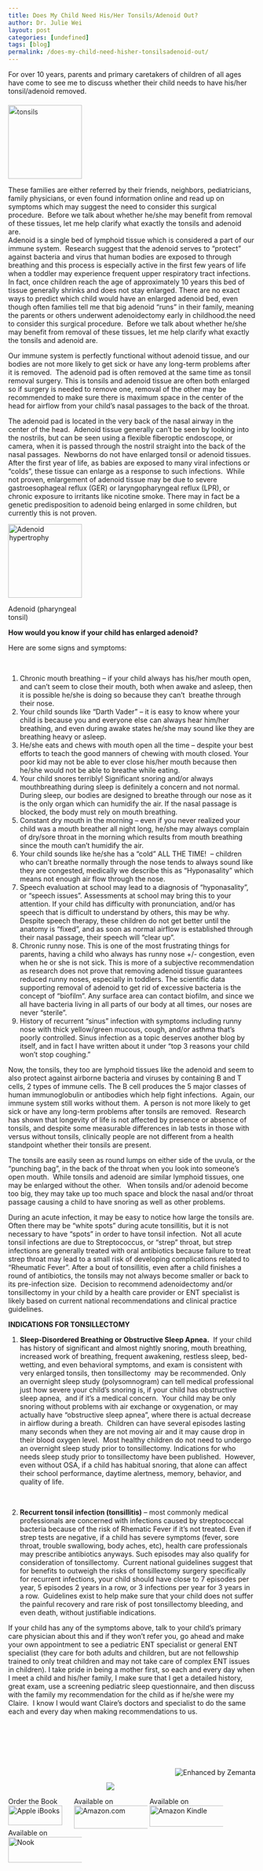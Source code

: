 ```yaml
---
title: Does My Child Need His/Her Tonsils/Adenoid Out?
author: Dr. Julie Wei
layout: post
categories: [undefined]
tags: [blog]
permalink: /does-my-child-need-hisher-tonsilsadenoid-out/
---
```

For over 10 years, parents and primary caretakers of children of all ages have come to see me to discuss whether their child needs to have his/her tonsil/adenoid removed.

<img class="alignleft size-thumbnail wp-image-556" style="color: #333333; font-style: normal; line-height: 24px; margin-top: 0.4em;" alt="tonsils" src="/wp-content/uploads/2013/08/photo-2-150x150.jpg" width="150" height="150" />

These families are either referred by their friends, neighbors, pediatricians, family physicians, or even found information online and read up on symptoms which may suggest the need to consider this surgical procedure.  Before we talk about whether he/she may benefit from removal of these tissues, let me help clarify what exactly the tonsils and adenoid are.  
Adenoid is a single bed of lymphoid tissue which is considered a part of our immune system.  Research suggest that the adenoid serves to “protect” against bacteria and virus that human bodies are exposed to through breathing and this process is especially active in the first few years of life when a toddler may experience frequent upper respiratory tract infections.  In fact, once children reach the age of approximately 10 years this bed of tissue generally shrinks and does not stay enlarged. There are no exact ways to predict which child would have an enlarged adenoid bed, even though often families tell me that big adenoid “runs” in their family, meaning the parents or others underwent adenoidectomy early in childhood.the need to consider this surgical procedure.  Before we talk about whether he/she may benefit from removal of these tissues, let me help clarify what exactly the tonsils and adenoid are.

Our immune system is perfectly functional without adenoid tissue, and our bodies are not more likely to get sick or have any long-term problems after it is removed.  The adenoid pad is often removed at the same time as tonsil removal surgery. This is tonsils and adenoid tissue are often both enlarged so if surgery is needed to remove one, removal of the other may be recommended to make sure there is maximum space in the center of the head for airflow from your child’s nasal passages to the back of the throat.

The adenoid pad is located in the very back of the nasal airway in the center of the head.  Adenoid tissue generally can’t be seen by looking into the nostrils, but can be seen using a flexible fiberoptic endoscope, or camera, when it is passed through the nostril straight into the back of the nasal passages.  Newborns do not have enlarged tonsil or adenoid tissues.  After the first year of life, as babies are exposed to many viral infections or “colds”, these tissue can enlarge as a response to such infections.  While not proven, enlargement of adenoid tissue may be due to severe gastroesophageal reflux (GER) or laryngopharyngeal reflux (LPR), or chronic exposure to irritants like nicotine smoke. There may in fact be a genetic predisposition to adenoid being enlarged in some children, but currently this is not proven.

<div style="width: 160px" class="wp-caption alignright">
  <a href="http://commons.wikipedia.org/wiki/File:Gray994-adenoid.png" target="_blank"><img class="zemanta-img-inserted zemanta-img-configured" title="Adenoid hypertrophy" alt="Adenoid hypertrophy" src="/wp-content/uploads/2013/08/300px-Gray994-adenoid1.png" width="150" /></a>
  
  <p class="wp-caption-text">
    Adenoid (pharyngeal tonsil)
  </p>
</div>

**How would you know if your child has enlarged adenoid?**

Here are some signs and symptoms:

&nbsp;

  1. Chronic mouth breathing – if your child always has his/her mouth open, and can’t seem to close their mouth, both when awake and asleep, then it is possible he/she is doing so because they can’t  breathe through their nose.
  2. Your child sounds like “Darth Vader” – it is easy to know where your child is because you and everyone else can always hear him/her breathing, and even during awake states he/she may sound like they are breathing heavy or asleep.
  3. He/she eats and chews with mouth open all the time – despite your best efforts to teach the good manners of chewing with mouth closed. Your poor kid may not be able to ever close his/her mouth because then he/she would not be able to breathe while eating.
  4. Your child snores terribly! Significant snoring and/or always mouthbreathing during sleep is definitely a concern and not normal.  During sleep, our bodies are designed to breathe through our nose as it is the only organ which can humidify the air. If the nasal passage is blocked, the body must rely on mouth breathing.
  5. Constant dry mouth in the morning – even if you never realized your child was a mouth breather all night long, he/she may always complain of dry/sore throat in the morning which results from mouth breathing since the mouth can’t humidify the air.
  6. Your child sounds like he/she has a “cold” ALL THE TIME!  – children who can’t breathe normally through the nose tends to always sound like they are congested, medically we describe this as “Hyponasality” which means not enough air flow through the nose.
  7. Speech evaluation at school may lead to a diagnosis of “hyponasality”, or “speech issues”. Assessments at school may bring this to your attention. If your child has difficulty with pronunciation, and/or has speech that is difficult to understand by others, this may be why. Despite speech therapy, these children do not get better until the anatomy is “fixed”, and as soon as normal airflow is established through their nasal passage, their speech will “clear up”.
  8. Chronic runny nose. This is one of the most frustrating things for parents, having a child who always has runny nose +/- congestion, even when he or she is not sick. This is more of a subjective recommendation as research does not prove that removing adenoid tissue guarantees reduced runny noses, especially in toddlers. The scientific data supporting removal of adenoid to get rid of excessive bacteria is the concept of “biofilm”. Any surface area can contact biofilm, and since we all have bacteria living in all parts of our body at all times, our noses are never “sterile”.
  9. History of recurrent “sinus” infection with symptoms including runny nose with thick yellow/green mucous, cough, and/or asthma that’s poorly controlled. Sinus infection as a topic deserves another blog by itself, and in fact I have written about it under “top 3 reasons your child won’t stop coughing.”

Now, the tonsils, they too are lymphoid tissues like the adenoid and seem to also protect against airborne bacteria and viruses by containing B and T cells, 2 types of immune cells. The B cell produces the 5 major classes of human immunoglobulin or antibodies which help fight infections.  Again, our immune system still works without them.  A person is not more likely to get sick or have any long-term problems after tonsils are removed.  Research has shown that longevity of life is not affected by presence or absence of tonsils, and despite some measurable differences in lab tests in those with versus without tonsils, clinically people are not different from a health standpoint whether their tonsils are present.

The tonsils are easily seen as round lumps on either side of the uvula, or the “punching bag”, in the back of the throat when you look into someone’s open mouth.  While tonsils and adenoid are similar lymphoid tissues, one may be enlarged without the other.   When tonsils and/or adenoid become too big, they may take up too much space and block the nasal and/or throat passage causing a child to have snoring as well as other problems.

During an acute infection, it may be easy to notice how large the tonsils are. Often there may be “white spots” during acute tonsillitis, but it is not necessary to have “spots” in order to have tonsil infection.  Not all acute tonsil infections are due to Streptococcus, or “strep” throat, but strep infections are generally treated with oral antibiotics because failure to treat strep throat may lead to a small risk of developing complications related to “Rheumatic Fever”. After a bout of tonsillitis, even after a child finishes a round of antibiotics, the tonsils may not always become smaller or back to its pre-infection size.  Decision to recommend adenoidectomy and/or tonsillectomy in your child by a health care provider or ENT specialist is likely based on current national recommendations and clinical practice guidelines.

**INDICATIONS FOR TONSILLECTOMY**

1) **Sleep-Disordered Breathing or Obstructive Sleep Apnea.**  If your child has history of significant and almost nightly snoring, mouth breathing, increased work of breathing, frequent awakening, restless sleep, bed-wetting, and even behavioral symptoms, and exam is consistent with very enlarged tonsils, then tonsillectomy  may be recommended. Only an overnight sleep study (polysomnogram) can tell medical professional just how severe your child’s snoring is, if your child has obstructive sleep apnea,  and if it’s a medical concern.  Your child may be only snoring without problems with air exchange or oxygenation, or may actually have “obstructive sleep apnea”, where there is actual decrease in airflow during a breath.  Children can have several episodes lasting many seconds when they are not moving air and it may cause drop in their blood oxygen level.  Most healthy children do not need to undergo an overnight sleep study prior to tonsillectomy. Indications for who needs sleep study prior to tonsillectomy have been published.  However, even without OSA, if a child has habitual snoring, that alone can affect their school performance, daytime alertness, memory, behavior, and quality of life.

&nbsp;

2) **Recurrent tonsil infection (tonsillitis)** – most commonly medical professionals are concerned with infections caused by streptococcal bacteria because of the risk of Rhematic Fever if it’s not treated. Even if strep tests are negative, if a child has severe symptoms (fever, sore throat, trouble swallowing, body aches, etc), health care professionals may prescribe antibiotics anyways. Such episodes may also qualify for consideration of tonsillectomy.  Current national guidelines suggest that for benefits to outweigh the risks of tonsillectomy surgery specifically for recurrent infections, your child should have close to 7 episodes per year, 5 episodes 2 years in a row, or 3 infections per year for 3 years in a row.  Guidelines exist to help make sure that your child does not suffer the painful recovery and rare risk of post tonsillectomy bleeding, and even death, without justifiable indications.

If your child has any of the symptoms above, talk to your child’s primary care physician about this and if they won’t refer you, go ahead and make your own appointment to see a pediatric ENT specialist or general ENT specialist (they care for both adults and children, but are not fellowship trained to only treat children and may not take care of complex ENT issues in children). I take pride in being a mother first, so each and every day when I meet a child and his/her family, I make sure that I get a detailed history, great exam, use a screening pediatric sleep questionnaire, and then discuss with the family my recommendation for the child as if he/she were my Claire.  I know I would want Claire’s doctors and specialist to do the same each and every day when making recommendations to us.

&nbsp;

&nbsp;

&nbsp;

<div class="zemanta-pixie" style="margin-top: 10px; height: 15px;">
  <a class="zemanta-pixie-a" title="Enhanced by Zemanta" href="http://www.zemanta.com/?px"><img class="zemanta-pixie-img" style="border: none; float: right;" alt="Enhanced by Zemanta" src="http://img.zemanta.com/zemified_e.png?x-id=7896c052-0245-477c-a56e-9018cda68008" /></a>
</div>

<span style="width:105px;display:table;margin:0 auto;"><a href="the-book/"><img src="/wp-content/uploads/2014/04/AHealthierWei_cover_150.png" /></a></span>

<p style="height:80px">
  <span style="width:130px;display:inline-block;vertical-align:top;"> Order the Book <a href="https://itunes.apple.com/us/book/a-healthier-wei/id806784060?ls=1&mt=11#" target="_blank" > <img class="size-full wp-image-944" alt="Apple iBooks" title="Apple iBooks" src="/wp-content/uploads/2014/02/Download_on_iBooks_Badge_US-UK_110x40_090513.png" width="110" height="40" /></a> </span> <span style="width:150px;display:inline-block;vertical-align:top;">Available on <a href="http://amzn.to/1fSNqeb" target="_blank" > <img class="size-full wp-image-945" alt="Amazon.com" title="Amazon.com" src="/wp-content/uploads/2014/02/amazon_com_logo_160.jpg" width="160" height="47" /> </a> </span> <span  style="width:150px;display:inline-block;vertical-align:top;">Available on <a href="http://amzn.to/1eHEfNl" target="_blank" > <img class="size-full wp-image-946" alt="Amazon Kindle" title="Amazon Kindle" src="/wp-content/uploads/2014/02/kindle_logo_160.jpg" width="160" height="43" /> </a> </span> <span style="width:150px;display:inline-block;vertical-align:top;">Available on <a href="http://www.barnesandnoble.com/w/a-healthier-wei-julie-wei/1118260302?ean=2940148244592&itm=1&usri=2940148244592" target="_blank" > <img class="size-full wp-image-947" alt="Nook" title="Nook" src="/wp-content/uploads/2014/02/nook_logo_160.png" width="160" height="52" /></a> </span>
</p>


 [1]: the-book